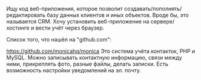 Ищу код веб-приложения, которое позволит создавать/пополнять/редактировать базу данных клиентов и иных объектов. Вроде бы, это называется CRM. Хочу установить веб-приложение на сервере/хостинге и вести учёт через браузер.

Список того, что нашёл на "github.com":

https://github.com/monicahq/monica
Это система учёта контакток, PHP и MySQL. Можно записывать контактную информацию, связи между ними, прикреплять фото, разные файлы, делать записки. Есть возможность настройки уведомлений на эл. почту.
